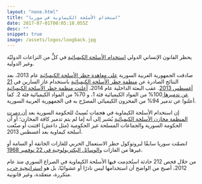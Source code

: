 ```yaml
---
layout: "none.html"
title: "استخدام الأسلحة الكيماوية في سوريا"
date: 2017-07-01T00:05:18.055Z
desc: ""
snippet: true
image: /assets/logos/loogback.jpg
---
```


يحظر القانون الإنساني الدولي [استخدام الأسلحة الكيميائية](https://ihl-databases.icrc.org/customary-ihl/eng/docs/v1_rul_rule74) في كلٍّ من النزاعات الدوليّة وغير الدولية.

صادقت الجمهورية العربية السورية [ على معاهدة حظر الأسلحة الكيميائية](http://www.securitycouncilreport.org/atf/cf/%7B65BFCF9B-6D27-4E9C-8CD3-CF6E4FF96FF9%7D/s_res_2118.pdf) عام 2013، بعد النتائج الصادرة عن [منظمة حظر الأسلحة الكيميائية](http://www.securitycouncilreport.org/atf/cf/%7B65BFCF9B-6D27-4E9C-8CD3-CF6E4FF96FF9%7D/s_res_2118.pdf) باستخدام غاز السارين في  [21 أغسطس 2013](http://www.securitycouncilreport.org/atf/cf/%7B65BFCF9B-6D27-4E9C-8CD3-CF6E4FF96FF9%7D/s_2013_553.pdf).  عقب البعثة الداخلية عام 2014، [أعلنت منظمة حظر الأسلحة الكيميائية عن تدميرها ](https://www.opcw.org/news/article/opcw-all-category-1-chemicals-declared-by-syria-now-destroyed/) 100% من المواد الكيميائية فئة 1، و 70% من المواد الكيميائية فئة 2. كما أعلنوا عن تدمير 94% من المخزون الكيميائي المصرّح به في الجمهورية العربية السورية.

إن استخدام الأسلحة الكيماوية في هجمات نُسِبتْ للحكومة السورية بعد [أن دمرت المنظمة مخازن الأسلحة الكيميائية](https://www.opcw.org/fileadmin/OPCW/CSP/C-20/en/c2004_e_.pdf) يُشير إلى أنه إما لم يتم تدمير كافة المخازن؛ أو أن الحكومة السورية والجماعات المسلحة غير الحكومية (مثل داعش) اقتنت أو صنّعت أسلحة كيماوية بعد أغسطس 2013.

انضمّت سوريا سابقًا لبروتوكول حظر الاستعمال الحربي للغازات الخانقة أو السامة أو غيرها من الغازات و[الوسائل البكتريولوجية في 22 نوفمبر 1968](http://www.securitycouncilreport.org/atf/cf/%7B65BFCF9B-6D27-4E9C-8CD3-CF6E4FF96FF9%7D/s_res_2118.pdf).

من خلال فحص 212 حادثة استُخدِمت فيها الأسلحة الكيماوية في الصراع السوري منذ عام 2012، أصبح من الواضح أن استخدامها ليس نادرًا أو عشوائيًا، بل هو [استراتيجية حرب](https://www.hrw.org/news/2017/02/13/syria-coordinated-chemical-attacks-aleppo) متكررة، متعمّدة، وغير قانونية.
